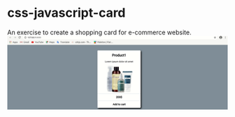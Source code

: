 # css-javascript-card
An exercise to create a shopping card for e-commerce website.
![alt-text](https://github.com/yibzhang/css-javascript-card/blob/master/css-javascript-card.gif)
